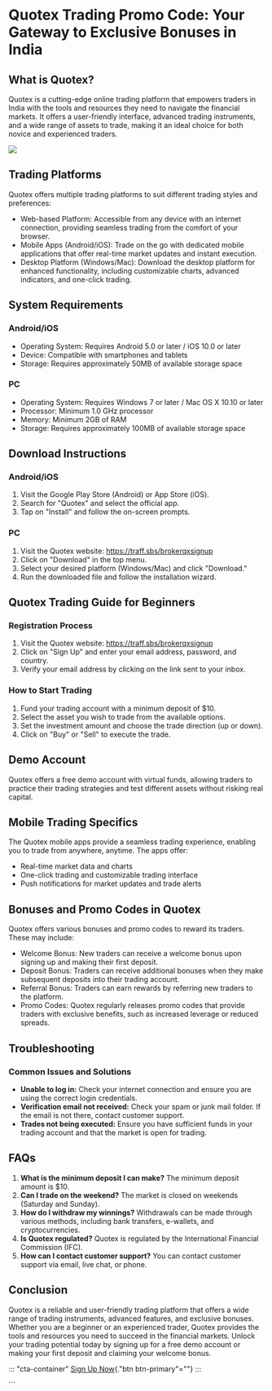 # Quotex Trading Promo Code: Your Gateway to Exclusive Bonuses in India

## What is Quotex?

Quotex is a cutting-edge online trading platform that empowers traders
in India with the tools and resources they need to navigate the
financial markets. It offers a user-friendly interface, advanced trading
instruments, and a wide range of assets to trade, making it an ideal
choice for both novice and experienced traders.

[![](https://static.quotex.io/files/4_en/300_250.jpg)](https://traff.sbs/brokerqxlid)

## Trading Platforms

Quotex offers multiple trading platforms to suit different trading
styles and preferences:

-   Web-based Platform: Accessible from any device with an internet
    connection, providing seamless trading from the comfort of your
    browser.
-   Mobile Apps (Android/iOS): Trade on the go with dedicated mobile
    applications that offer real-time market updates and instant
    execution.
-   Desktop Platform (Windows/Mac): Download the desktop platform for
    enhanced functionality, including customizable charts, advanced
    indicators, and one-click trading.

## System Requirements

### Android/iOS

-   Operating System: Requires Android 5.0 or later / iOS 10.0 or later
-   Device: Compatible with smartphones and tablets
-   Storage: Requires approximately 50MB of available storage space

### PC

-   Operating System: Requires Windows 7 or later / Mac OS X 10.10 or
    later
-   Processor: Minimum 1.0 GHz processor
-   Memory: Minimum 2GB of RAM
-   Storage: Requires approximately 100MB of available storage space

## Download Instructions

### Android/iOS

1.  Visit the Google Play Store (Android) or App Store (iOS).
2.  Search for "Quotex" and select the official app.
3.  Tap on "Install" and follow the on-screen prompts.

### PC

1.  Visit the Quotex website: https://traff.sbs/brokerqxsignup
2.  Click on "Download" in the top menu.
3.  Select your desired platform (Windows/Mac) and click
    "Download."
4.  Run the downloaded file and follow the installation wizard.

## Quotex Trading Guide for Beginners

### Registration Process

1.  Visit the Quotex website: https://traff.sbs/brokerqxsignup
2.  Click on "Sign Up" and enter your email address, password, and
    country.
3.  Verify your email address by clicking on the link sent to your
    inbox.

### How to Start Trading

1.  Fund your trading account with a minimum deposit of \$10.
2.  Select the asset you wish to trade from the available options.
3.  Set the investment amount and choose the trade direction (up or
    down).
4.  Click on "Buy" or "Sell" to execute the trade.

## Demo Account

Quotex offers a free demo account with virtual funds, allowing traders
to practice their trading strategies and test different assets without
risking real capital.

## Mobile Trading Specifics

The Quotex mobile apps provide a seamless trading experience, enabling
you to trade from anywhere, anytime. The apps offer:

-   Real-time market data and charts
-   One-click trading and customizable trading interface
-   Push notifications for market updates and trade alerts

## Bonuses and Promo Codes in Quotex

Quotex offers various bonuses and promo codes to reward its traders.
These may include:

-   Welcome Bonus: New traders can receive a welcome bonus upon signing
    up and making their first deposit.
-   Deposit Bonus: Traders can receive additional bonuses when they make
    subsequent deposits into their trading account.
-   Referral Bonus: Traders can earn rewards by referring new traders to
    the platform.
-   Promo Codes: Quotex regularly releases promo codes that provide
    traders with exclusive benefits, such as increased leverage or
    reduced spreads.

## Troubleshooting

### Common Issues and Solutions

-   **Unable to log in:** Check your internet connection and ensure you
    are using the correct login credentials.
-   **Verification email not received:** Check your spam or junk mail
    folder. If the email is not there, contact customer support.
-   **Trades not being executed:** Ensure you have sufficient funds in
    your trading account and that the market is open for trading.

## FAQs

1.  **What is the minimum deposit I can make?** The minimum deposit
    amount is \$10.
2.  **Can I trade on the weekend?** The market is closed on weekends
    (Saturday and Sunday).
3.  **How do I withdraw my winnings?** Withdrawals can be made through
    various methods, including bank transfers, e-wallets, and
    cryptocurrencies.
4.  **Is Quotex regulated?** Quotex is regulated by the International
    Financial Commission (IFC).
5.  **How can I contact customer support?** You can contact customer
    support via email, live chat, or phone.

## Conclusion

Quotex is a reliable and user-friendly trading platform that offers a
wide range of trading instruments, advanced features, and exclusive
bonuses. Whether you are a beginner or an experienced trader, Quotex
provides the tools and resources you need to succeed in the financial
markets. Unlock your trading potential today by signing up for a free
demo account or making your first deposit and claiming your welcome
bonus.

::: \"cta-container\"
[Sign Up Now](\%22https://traff.sbs/brokerqxsignup\%22){."btn
btn-primary"=""}
:::

\`\`\`

